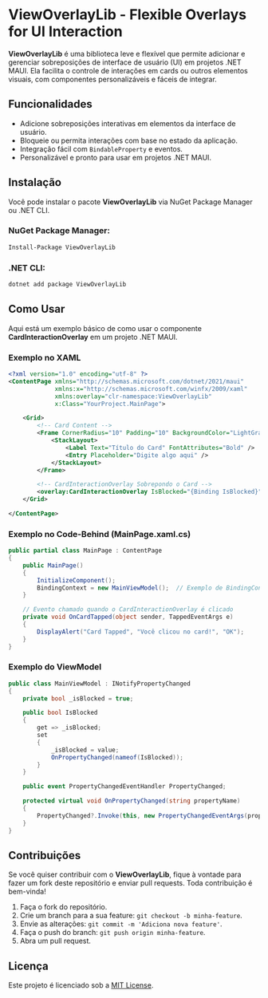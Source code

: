 
# ViewOverlayLib - Flexible Overlays for UI Interaction

**ViewOverlayLib** é uma biblioteca leve e flexível que permite adicionar e gerenciar sobreposições de interface de usuário (UI) em projetos .NET MAUI. Ela facilita o controle de interações em cards ou outros elementos visuais, com componentes personalizáveis e fáceis de integrar.

## Funcionalidades

- Adicione sobreposições interativas em elementos da interface de usuário.
- Bloqueie ou permita interações com base no estado da aplicação.
- Integração fácil com `BindableProperty` e eventos.
- Personalizável e pronto para usar em projetos .NET MAUI.

## Instalação

Você pode instalar o pacote **ViewOverlayLib** via NuGet Package Manager ou .NET CLI.

### NuGet Package Manager:

```bash
Install-Package ViewOverlayLib
```

### .NET CLI:

```bash
dotnet add package ViewOverlayLib
```

## Como Usar

Aqui está um exemplo básico de como usar o componente **CardInteractionOverlay** em um projeto .NET MAUI.

### Exemplo no XAML

```xml
<?xml version="1.0" encoding="utf-8" ?>
<ContentPage xmlns="http://schemas.microsoft.com/dotnet/2021/maui"
             xmlns:x="http://schemas.microsoft.com/winfx/2009/xaml"
             xmlns:overlay="clr-namespace:ViewOverlayLib"
             x:Class="YourProject.MainPage">

    <Grid>
        <!-- Card Content -->
        <Frame CornerRadius="10" Padding="10" BackgroundColor="LightGray" HasShadow="True">
            <StackLayout>
                <Label Text="Título do Card" FontAttributes="Bold" />
                <Entry Placeholder="Digite algo aqui" />
            </StackLayout>
        </Frame>

        <!-- CardInteractionOverlay Sobrepondo o Card -->
        <overlay:CardInteractionOverlay IsBlocked="{Binding IsBlocked}" CardTapped="OnCardTapped" />
    </Grid>

</ContentPage>
```

### Exemplo no Code-Behind (MainPage.xaml.cs)

```csharp
public partial class MainPage : ContentPage
{
    public MainPage()
    {
        InitializeComponent();
        BindingContext = new MainViewModel();  // Exemplo de BindingContext
    }

    // Evento chamado quando o CardInteractionOverlay é clicado
    private void OnCardTapped(object sender, TappedEventArgs e)
    {
        DisplayAlert("Card Tapped", "Você clicou no card!", "OK");
    }
}
```

### Exemplo do ViewModel

```csharp
public class MainViewModel : INotifyPropertyChanged
{
    private bool _isBlocked = true;

    public bool IsBlocked
    {
        get => _isBlocked;
        set
        {
            _isBlocked = value;
            OnPropertyChanged(nameof(IsBlocked));
        }
    }

    public event PropertyChangedEventHandler PropertyChanged;

    protected virtual void OnPropertyChanged(string propertyName)
    {
        PropertyChanged?.Invoke(this, new PropertyChangedEventArgs(propertyName));
    }
}
```

## Contribuições

Se você quiser contribuir com o **ViewOverlayLib**, fique à vontade para fazer um fork deste repositório e enviar pull requests. Toda contribuição é bem-vinda!

1. Faça o fork do repositório.
2. Crie um branch para a sua feature: `git checkout -b minha-feature`.
3. Envie as alterações: `git commit -m 'Adiciona nova feature'`.
4. Faça o push do branch: `git push origin minha-feature`.
5. Abra um pull request.

## Licença

Este projeto é licenciado sob a [MIT License](LICENSE).
